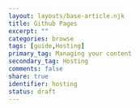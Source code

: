 ```yaml
---
layout: layouts/base-article.njk
title: Github Pages
excerpt: ""
categories: browse
tags: [guide,Hosting]
primary_tag: Managing your content
secondary_tag: Hosting
comments: false
share: true
identifier: hosting
status: draft
---
```

